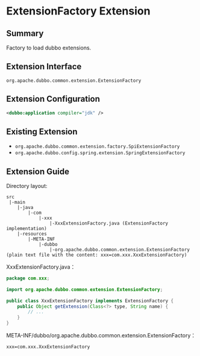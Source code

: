 # ExtensionFactory Extension

## Summary

Factory to load dubbo extensions.

## Extension Interface

`org.apache.dubbo.common.extension.ExtensionFactory`

## Extension Configuration

```xml
<dubbo:application compiler="jdk" />
```

## Existing Extension

* `org.apache.dubbo.common.extension.factory.SpiExtensionFactory`
* `org.apache.dubbo.config.spring.extension.SpringExtensionFactory`

## Extension Guide

Directory layout:

```
src
 |-main
    |-java
        |-com
            |-xxx
                |-XxxExtensionFactory.java (ExtensionFactory implementation)
    |-resources
        |-META-INF
            |-dubbo
                |-org.apache.dubbo.common.extension.ExtensionFactory (plain text file with the content: xxx=com.xxx.XxxExtensionFactory)
```

XxxExtensionFactory.java：

```java
package com.xxx;
 
import org.apache.dubbo.common.extension.ExtensionFactory;
 
public class XxxExtensionFactory implements ExtensionFactory {
    public Object getExtension(Class<?> type, String name) {
        // ...
    }
}
```

META-INF/dubbo/org.apache.dubbo.common.extension.ExtensionFactory：

```properties
xxx=com.xxx.XxxExtensionFactory
```

